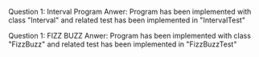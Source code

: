 Question 1: Interval Program
Anwer: Program has been implemented with class "Interval" and related test has been implemented in "IntervalTest"

Question 1: FIZZ BUZZ
Anwer: Program has been implemented with class "FizzBuzz" and related test has been implemented in "FizzBuzzTest"
